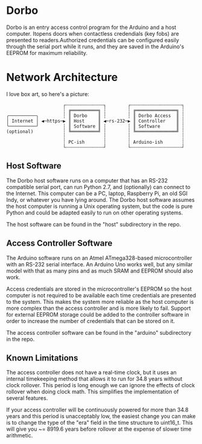 # Dorbo

Dorbo is an entry access control program for the Arduino and a host computer.
Itopens doors when contactless credendials (key fobs) are presented to
readers.Authorized credentials can be configured easily through the serial port
while it runs, and they are saved in the Arduino's EEPROM for maximum
reliability.

# Network Architecture

I love box art, so here's a picture:

                         ┌┄┄┄┄┄┄┄┄┄┄┄┄┄┄┐        ┌┄┄┄┄┄┄┄┄┄┄┄┄┄┄┄┄┄┄┄┐
                         ┆ ╔══════════╗ ┆        ┆ ╔═══════════════╗ ┆
    ╭──────────╮         ┆ ║ Dorbo    ║ ┆        ┆ ║ Dorbo Access  ║ ┆
    │ Internet │ ◀─https─▶ ║ Host     ║ ◀─rs-232─▶ ║ Controller    ║ ┆
    ╰──────────╯         ┆ ║ Software ║ ┆        ┆ ║ Software      ║ ┆
    (optional)           ┆ ╚══════════╝ ┆        ┆ ╚═══════════════╝ ┆
                         ┆              ┆        ┆                   ┆
                         ┆ PC-ish       ┆        ┆ Arduino-ish       ┆
                         └┄┄┄┄┄┄┄┄┄┄┄┄┄┄┘        └┄┄┄┄┄┄┄┄┄┄┄┄┄┄┄┄┄┄┄┘

## Host Software

The Dorbo host software runs on a computer that has an RS-232 compatible serial
port, can run Python 2.7, and (optionally) can connect to the Internet.  This
computer can be a PC, laptop, Raspberry Pi, an old SGI Indy, or whatever you
have lying around.  The Dorbo host software assumes the host computer is running
a Unix operating system, but the code is pure Python and could be adapted easily
to run on other operating systems.

The host software can be found in the "host" subdirectory in the repo.

## Access Controller Software

The Arduino software runs on an Atmel ATmega328-based microcontroller with an
RS-232 serial interface.  An Arduino Uno works well, but any similar model with
that as many pins and as much SRAM and EEPROM should also work.

Access credentials are stored in the microcontroller's EEPROM so the host
computer is not required to be available  each time credentials are presented to
the system.  This makes the system more reliable as the host computer is more
complex than the access controller and is more likely to fail.  Support for
external EEPROM storage could be added to the controller software in order to
increase the number of credentials that can be stored on it.

The access controller software can be found in the "arduino" subdirectory in
the repo.

## Known Limitations

The access controller does not have a real-time clock, but it uses an
internal timekeeping method that allows it to run for 34.8 years without clock
rollover.  This period is long enough we can ignore the effects of clock
rollover when doing clock math.  This simplifies the implementation of
several features.

If your access controller will be continuously powered for more than 34.8 years
and this period is unacceptably low, the easiest change you can make is to
change the type of the "era" field in the time structure to uint16_t.  This
will give you ~= 8919.6 years before rollover at the expense of slower time
arithmetic.
